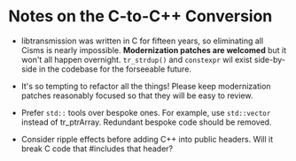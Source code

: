 # Notes on the C-to-C++ Conversion

- libtransmission was written in C for fifteen years, so eliminating all
  Cisms is nearly impossible. **Modernization patches are welcomed** but
  it won't all happen overnight. `tr_strdup()` and `constexpr` wil exist
  side-by-side in the codebase for the forseeable future.

- It's so tempting to refactor all the things! Please keep modernization
  patches reasonably focused so that they will be easy to review.

- Prefer `std::` tools over bespoke ones. For example, use `std::vector`
  instead of tr_ptrArray. Redundant bespoke code should be removed.

- Consider ripple effects before adding C++ into public headers. Will it
  break C code that #includes that header?

